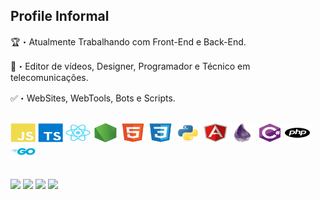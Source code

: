 ## Profile Informal
🏆・Atualmente Trabalhando com Front-End e Back-End.

🔧・Editor de vídeos, Designer, Programador e Técnico em telecomunicações.

✅・WebSites, WebTools, Bots e Scripts.

<div style="display: inline_block"><br>
  <img align="center" alt="Faz-Js" height="30" width="40" src="https://raw.githubusercontent.com/devicons/devicon/master/icons/javascript/javascript-plain.svg">
  <img align="center" alt="Faz-Ts" height="30" width="40" src="https://raw.githubusercontent.com/devicons/devicon/master/icons/typescript/typescript-plain.svg">
  <img align="center" alt="Faz-React" height="30" width="40" src="https://raw.githubusercontent.com/devicons/devicon/master/icons/react/react-original.svg">
 <img align="center" alt="Faz-NodeJs" height="30" width="40" src="https://raw.githubusercontent.com/devicons/devicon/master/icons/nodejs/nodejs-original.svg">
  <img align="center" alt="Faz-HTML" height="30" width="40" src="https://raw.githubusercontent.com/devicons/devicon/master/icons/html5/html5-original.svg">
  <img align="center" alt="Faz-CSS" height="30" width="40" src="https://raw.githubusercontent.com/devicons/devicon/master/icons/css3/css3-original.svg">
  <img align="center" alt="Faz-Python" height="30" width="40" src="https://raw.githubusercontent.com/devicons/devicon/master/icons/python/python-original.svg">
  <img align="center" alt="Faz-angularjs" height="30" width="40" src="https://raw.githubusercontent.com/devicons/devicon/master/icons/angularjs/angularjs-original.svg">
  <img align="center" alt="Faz-Elixir" height="30" width="40" src="https://raw.githubusercontent.com/devicons/devicon/master/icons/elixir/elixir-original.svg">
  <img align="center" alt="Faz-Csharp" height="30" width="40" src="https://raw.githubusercontent.com/devicons/devicon/master/icons/csharp/csharp-original.svg">
 <img align="center" alt="Faz-Php" height="30" width="40" src="https://raw.githubusercontent.com/devicons/devicon/master/icons/php/php-plain.svg">
<img align="center" alt="Faz-GO" height="30" width="40" src="https://raw.githubusercontent.com/devicons/devicon/master/icons/go/go-original-wordmark.svg">


</div>
  
  ##
 
<div> 
  <a href="https://www.pinterest.com/informalidads" target="_blank"><img src="https://img.shields.io/badge/Pinterest-FF0000?style=for-the-badge&logo=pinterest&logoColor=white" target="_blank"></a>
  <a href="https://www.youtube.com/channel/UCdIsYjRXa9Ni_ckiqZeUQIw" target="_blank"><img src="https://img.shields.io/badge/YouTube-FF0001?style=for-the-badge&logo=youtube&logoColor=white" target="_blank"></a>
  <a href="https://instagram.com/informalidads" target="_blank"><img src="https://img.shields.io/badge/-Instagram-%23E4405F?style=for-the-badge&logo=instagram&logoColor=white" target="_blank"></a>
  <a href="https://discord.com/users/1131667624003125289" target="_blank"><img src="https://img.shields.io/badge/Discord-7289DA?style=for-the-badge&logo=discord&logoColor=white" target="_blank"></a> 
</div>
